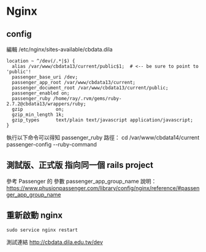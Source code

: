 # Nginx

## config

編輯 /etc/nginx/sites-available/cbdata.dila

    location ~ ^/dev(/.*|$) {
      alias /var/www/cbdata13/current/public$1;  # <-- be sure to point to 'public'!
      passenger_base_uri /dev;
      passenger_app_root /var/www/cbdata13/current;
      passenger_document_root /var/www/cbdata13/current/public;
      passenger_enabled on;
      passenger_ruby /home/ray/.rvm/gems/ruby-2.7.2@cbdata13/wrappers/ruby;
      gzip            on;
      gzip_min_length 1k;
      gzip_types      text/plain text/javascript application/javascript;
    }

執行以下命令可以得知 passenger_ruby 路徑：
    cd /var/www/cbdata14/current
    passenger-config --ruby-command

## 測試版、正式版 指向同一個 rails project

參考 Passenger 的 參數 passenger_app_group_name 說明：
<https://www.phusionpassenger.com/library/config/nginx/reference/#passenger_app_group_name>

## 重新啟動 nginx

    sudo service nginx restart

測試連結 <http://cbdata.dila.edu.tw/dev>
